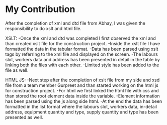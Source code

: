 # My Contribution

After the completion of xml and dtd file from Abhay, I was given the responsibility to do xslt and html file.

XSLT:
-Once the xml and dtd was completed I first observed the xml and than created xslt file for the construction project.
-Inside the xslt file I have formatted the data in the tabular format.
-Data has been parsed using xslt tags by referring to the xml file and displayed on the screen.
-The labours slot, workers data and address has been presented in detail in the table by linking both the files with each other.
-Limited style has been added to the file as well.

HTML JS:
-Next step after the completion of xslt file from my side and xsd file from a team member Gurpreet and than started working on the html js for construction project.
-For html we first linked the html file with css and than stored the root element data inside the variable.
-Element information has been parsed using the js along side html.
-At the end the data has been formatted in the list format where the labours slot, workers data, in-detail address, equipment quantity and type, supply quantity and type has been presented as well.






